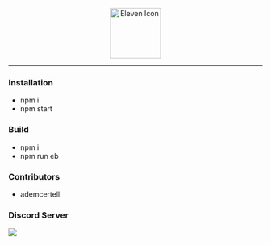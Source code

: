 <p align="center">
  <a href="https://eleven.js.org" target="_blank">
    <img width="100" src="https://raw.githubusercontent.com/elevenvac/elevenvac/master/011nobgLebensraum.png" alt="Eleven Icon">
  </a>
</p>

---

### Installation
- npm i
- npm start

### Build
- npm i 
- npm run eb

### Contributors
- ademcertell

### Discord Server
<a href="https://discord.gg/uhwjhWryND">
  <img src="http://invidget.switchblade.xyz/uhwjhWryND"/>
</a>
